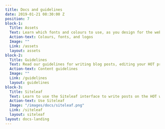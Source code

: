 ```yaml
---
title: Docs and guidelines
date: 2019-01-21 08:30:00 Z
position: 7
block-1:
  Title: Assets
  Text: Learn which fonts and colours to use, as you design for the website. Download relevant logos to include in your website or press release.
  Action-text: Colours, fonts, and logos
  Image: ""
  Link: /assets
  layout: assets
block-2:
  Title: Guidelines
  Text: Read our guidelines for writing blog posts, editing your HOT profile, and selecting and uploading images.
  Action-text: Content guidelines
  Image: ""
  Link: /guidelines
  layout: guidelines
block-3:
  Title: Siteleaf
  Text: Learn to use the Siteleaf interface to write posts on the HOT website.
  Action-text: Use Siteleaf
  Image: "/images/docs/siteleaf.png"
  Link: /siteleaf
  layout: siteleaf
layout: docs-landing
---
```


